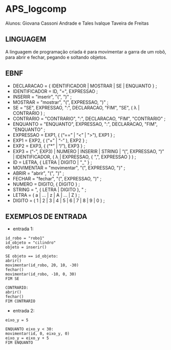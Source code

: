 # APS_logcomp

Alunos: Giovana Cassoni Andrade e Tales Ivalque Taveira de Freitas

## LINGUAGEM

A linguagem de programação criada é para movimentar a garra de um robô, para abrir e fechar, pegando e soltando objetos.

## EBNF

- DECLARACAO = { IDENTIFICADOR | MOSTRAR | SE | ENQUANTO } ;
- IDENTIFICADOR = ID, "=", EXPRESSAO ;
- INSERIR = "inserir", "(", ")" ;
- MOSTRAR = "mostrar", "(", EXPRESSAO, ")" ;
- SE = "SE", EXPRESSAO, ":", DECLARACAO, "FIM", "SE", ( λ | CONTRARIO ) ;
- CONTRARIO = "CONTRARIO", ":", DECLARACAO, "FIM", "CONTRARIO" ;
- ENQUANTO = "ENQUANTO", EXPRESSAO, ":", DECLARACAO, "FIM", "ENQUANTO" ;
- EXPRESSAO = EXP1, { (“==” | “<” | ">"), EXP1 } ;
- EXP1 = EXP2, { (“+” | “-” ), EXP2 } ;
- EXP2 = EXP3, { (“*” | “/”), EXP3 } ;
- EXP3 = (“-”, EXP3) | NUMERO | INSERIR | STRING | “(”, EXPRESSAO, “)” | IDENTIFICADOR, ( λ | EXPRESSAO, { ",", EXPRESSAO } ) ;
- ID = LETRA, { LETRA | DIGITO | "_" } ;
- MOVIMENTAR = "movimentar", "(", EXPRESSAO, ")" ;
- ABRIR = "abrir", "(", ")" ;
- FECHAR = "fechar", "(", EXPRESSAO, ")" ;
- NUMERO = DIGITO, { DIGITO } ;
- STRING = ", { LETRA | DIGITO }, " ;
- LETRA = ( a | ... | z | A | ... | Z ) ;
- DIGITO = ( 1 | 2 | 3 | 4 | 5 | 6 | 7 | 8 | 9 | 0 ) ;

## EXEMPLOS DE ENTRADA

- entrada 1:

```
id_robo = "robo1"
id_objeto = "cilindro"
objeto = inserir()

SE objeto == id_objeto:
abrir()
movimentar(id_robo, 20, 10, -30)
fechar()
movimentar(id_robo, -10, 0, 30)
FIM SE

CONTRARIO:
abrir()
fechar()
FIM CONTRARIO
```

- entrada 2:

```
eixo_y = 5

ENQUANTO eixo_y < 30:
movimentar(id, 0, eixo_y, 0)
eixo_y = eixo_y + 5
FIM ENQUANTO
```